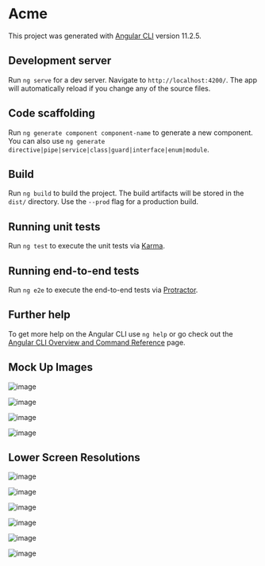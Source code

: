 # Acme

This project was generated with [Angular CLI](https://github.com/angular/angular-cli) version 11.2.5.

## Development server

Run `ng serve` for a dev server. Navigate to `http://localhost:4200/`. The app will automatically reload if you change any of the source files.

## Code scaffolding

Run `ng generate component component-name` to generate a new component. You can also use `ng generate directive|pipe|service|class|guard|interface|enum|module`.

## Build

Run `ng build` to build the project. The build artifacts will be stored in the `dist/` directory. Use the `--prod` flag for a production build.

## Running unit tests

Run `ng test` to execute the unit tests via [Karma](https://karma-runner.github.io).

## Running end-to-end tests

Run `ng e2e` to execute the end-to-end tests via [Protractor](http://www.protractortest.org/).

## Further help

To get more help on the Angular CLI use `ng help` or go check out the [Angular CLI Overview and Command Reference](https://angular.io/cli) page.

## Mock Up Images 

![image](https://user-images.githubusercontent.com/32357037/112480830-5df50a80-8db1-11eb-8f27-0e2958bc2b55.png)

![image](https://user-images.githubusercontent.com/32357037/112480874-68af9f80-8db1-11eb-8fee-9f8bc35e4fa7.png)

![image](https://user-images.githubusercontent.com/32357037/112480917-7402cb00-8db1-11eb-8e59-bb423385e263.png)

![image](https://user-images.githubusercontent.com/32357037/112480940-79f8ac00-8db1-11eb-8758-3269f09d078a.png)

## Lower Screen Resolutions

![image](https://user-images.githubusercontent.com/32357037/112481033-90066c80-8db1-11eb-9a2d-b3890d452589.png)

![image](https://user-images.githubusercontent.com/32357037/112481059-985ea780-8db1-11eb-83cc-b9f6848921b5.png)

![image](https://user-images.githubusercontent.com/32357037/112481088-a01e4c00-8db1-11eb-842e-0466e7f798bb.png)

![image](https://user-images.githubusercontent.com/32357037/112481118-a6142d00-8db1-11eb-99ed-519673bae209.png)

![image](https://user-images.githubusercontent.com/32357037/112481149-ae6c6800-8db1-11eb-996d-1dfaad8af15a.png)

![image](https://user-images.githubusercontent.com/32357037/112481579-1f138480-8db2-11eb-8fb4-c0db036496fa.png)




